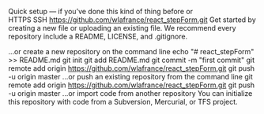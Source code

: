 Quick setup — if you’ve done this kind of thing before
or	
HTTPS
SSH
https://github.com/wlafrance/react_stepForm.git
Get started by creating a new file or uploading an existing file. We recommend every repository include a README, LICENSE, and .gitignore.

…or create a new repository on the command line
echo "# react_stepForm" >> README.md
git init
git add README.md
git commit -m "first commit"
git remote add origin https://github.com/wlafrance/react_stepForm.git
git push -u origin master
…or push an existing repository from the command line
git remote add origin https://github.com/wlafrance/react_stepForm.git
git push -u origin master
…or import code from another repository
You can initialize this repository with code from a Subversion, Mercurial, or TFS project.